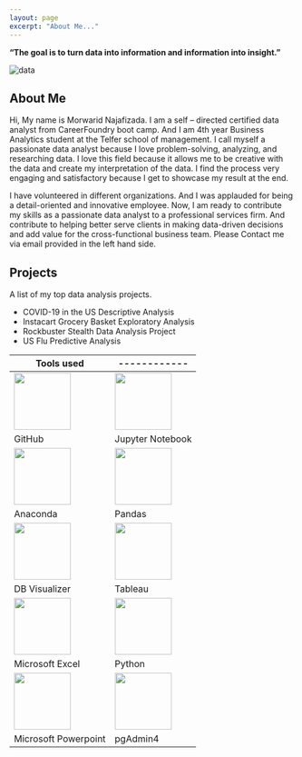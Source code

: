 ```yaml
---
layout: page
excerpt: "About Me..."
---
```


__“The goal is to turn data into information and information into insight.”__ 

![data](https://morwarid1.github.io/images/data-analytics.jpg)


## About Me
Hi, My name is Morwarid Najafizada. I am a self – directed certified data analyst from CareerFoundry boot camp. And I am 4th year Business Analytics student at the Telfer school of management. I call myself a passionate data analyst because I love problem-solving, analyzing, and researching data. I love this field because it allows me to be creative with the data and create my interpretation of the data. I find the process very engaging and satisfactory because I get to showcase my result at the end.

I have volunteered in different organizations. And I was applauded for being a detail-oriented and innovative employee. Now, I am ready to contribute my skills as a passionate data analyst to a professional services firm. And contribute to helping better serve clients in making data-driven decisions and add value for the cross-functional business team. Please Contact me via email provided in the left hand side. 


## Projects
A list of my top data analysis projects. 

- COVID-19 in the US Descriptive Analysis
- Instacart Grocery Basket Exploratory Analysis 
- Rockbuster Stealth Data Analysis Project
- US Flu Predictive Analysis

Tools used |------------|
----------------------------------------------------------------------------| -------------------------------------------------------------------------------- |
<img src="https://morwarid1.github.io/images/Tools/Github.png" width="100"> | <img src="https://morwarid1.github.io/images/Tools/Jupyter-Notebook.png" width="100"> |
GitHub | Jupyter Notebook |
<img src="https://morwarid1.github.io/images/Tools/Anaconda.png" width="100"> | <img src="https://morwarid1.github.io/images/Tools/Pandas.png" width="100">
Anaconda | Pandas |
<img src="https://morwarid1.github.io/images/Tools/DB-Visualizer.png" width="100"> | <img src="https://morwarid1.github.io/images/Tools/Tableau.png" width="100"> |
DB Visualizer | Tableau |
<img src="https://morwarid1.github.io/images/Tools/Microsoft-Excel.png" width="100"> | <img src="https://morwarid1.github.io/images/Tools/Python.png" width="100"> |
Microsoft Excel | Python 
<img src="https://morwarid1.github.io/images/Tools/Microsoft-Powerpoint.png" width="100"> | <img src="https://morwarid1.github.io/images/Tools/pgAdmin4.png" width="100">|
Microsoft Powerpoint | pgAdmin4 |




